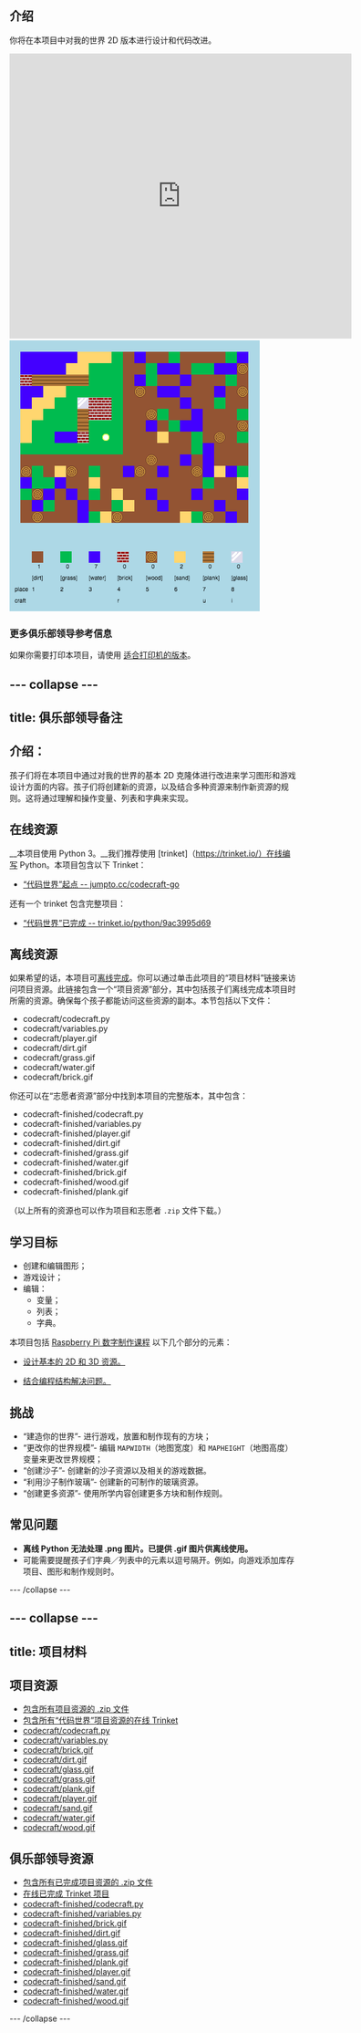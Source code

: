 ## 介绍

你将在本项目中对我的世界 2D 版本进行设计和代码改进。

<div class="trinket">
  <iframe src="https://trinket.io/embed/python/9ac3995d69?outputOnly=true&start=result" width="600" height="500" frameborder="0" marginwidth="0" marginheight="0" allowfullscreen>
  </iframe>
  <img src="images/craft-finished.png">
</div>

### 更多俱乐部领导参考信息

如果你需要打印本项目，请使用 [适合打印机的版本](https://projects.raspberrypi.org/en/projects/codecraft/print)。


--- collapse ---
---
title: 俱乐部领导备注
---


## 介绍：
孩子们将在本项目中通过对我的世界的基本 2D 克隆体进行改进来学习图形和游戏设计方面的内容。孩子们将创建新的资源，以及结合多种资源来制作新资源的规则。这将通过理解和操作变量、列表和字典来实现。

## 在线资源

__本项目使用 Python 3。__我们推荐使用 [trinket]（https://trinket.io/）在线编写 Python。本项目包含以下 Trinket：

+ [“代码世界”起点 -- jumpto.cc/codecraft-go](http://jumpto.cc/codecraft-go)

还有一个 trinket 包含完整项目：

+ [“代码世界”已完成 -- trinket.io/python/9ac3995d69](https://trinket.io/python/9ac3995d69)

## 离线资源
如果希望的话，本项目可[离线完成](https://www.codeclubprojects.org/en-GB/resources/python-working-offline/)。你可以通过单击此项目的“项目材料”链接来访问项目资源。此链接包含一个“项目资源”部分，其中包括孩子们离线完成本项目时所需的资源。确保每个孩子都能访问这些资源的副本。本节包括以下文件：

+ codecraft/codecraft.py
+ codecraft/variables.py
+ codecraft/player.gif
+ codecraft/dirt.gif
+ codecraft/grass.gif
+ codecraft/water.gif
+ codecraft/brick.gif

你还可以在“志愿者资源”部分中找到本项目的完整版本，其中包含：

+ codecraft-finished/codecraft.py
+ codecraft-finished/variables.py
+ codecraft-finished/player.gif
+ codecraft-finished/dirt.gif
+ codecraft-finished/grass.gif
+ codecraft-finished/water.gif
+ codecraft-finished/brick.gif
+ codecraft-finished/wood.gif
+ codecraft-finished/plank.gif

（以上所有的资源也可以作为项目和志愿者 `.zip` 文件下载。）

## 学习目标
+ 创建和编辑图形；
+ 游戏设计；
+ 编辑：
	+ 变量；
	+ 列表；
	+ 字典。

本项目包括 [Raspberry Pi 数字制作课程](http://rpf.io/curriculum) 以下几个部分的元素：

+ [设计基本的 2D 和 3D 资源。](https://www.raspberrypi.org/curriculum/design/creator)

+ [结合编程结构解决问题。](https://www.raspberrypi.org/curriculum/programming/builder)

## 挑战
+ “建造你的世界”- 进行游戏，放置和制作现有的方块；
+ “更改你的世界规模”- 编辑 `MAPWIDTH`（地图宽度）和 `MAPHEIGHT`（地图高度）变量来更改世界规模；
+ “创建沙子”- 创建新的沙子资源以及相关的游戏数据。
+ “利用沙子制作玻璃”- 创建新的可制作的玻璃资源。
+ “创建更多资源”- 使用所学内容创建更多方块和制作规则。

## 常见问题
+ __离线 Python 无法处理 .png 图片。已提供 .gif 图片供离线使用。__
+ 可能需要提醒孩子们字典／列表中的元素以逗号隔开。例如，向游戏添加库存项目、图形和制作规则时。




--- /collapse ---


--- collapse ---
---
title: 项目材料
---
## 项目资源
* [包含所有项目资源的 .zip 文件](resources/codecraft-project-resources.zip)
* [包含所有“代码世界”项目资源的在线 Trinket](http://jumpto.cc/codecraft-go)
* [codecraft/codecraft.py](resources/codecraft-codecraft.py)
* [codecraft/variables.py](resources/codecraft-variables.py)
* [codecraft/brick.gif](resources/codecraft-brick.gif)
* [codecraft/dirt.gif](resources/codecraft-dirt.gif)
* [codecraft/glass.gif](resources/codecraft-glass.gif)
* [codecraft/grass.gif](resources/codecraft-grass.gif)
* [codecraft/plank.gif](resources/codecraft-plank.gif)
* [codecraft/player.gif](resources/codecraft-player.gif)
* [codecraft/sand.gif](resources/codecraft-sand.gif)
* [codecraft/water.gif](resources/codecraft-water.gif)
* [codecraft/wood.gif](resources/codecraft-wood.gif)

## 俱乐部领导资源
* [包含所有已完成项目资源的 .zip 文件](resources/codecraft-volunteer-resources.zip)
* [在线已完成 Trinket 项目](https://trinket.io/python/9ac3995d69)
* [codecraft-finished/codecraft.py](resources/codecraft-finished-codecraft.py)
* [codecraft-finished/variables.py](resources/codecraft-finished-variables.py)
* [codecraft-finished/brick.gif](resources/codecraft-finished-brick.gif)
* [codecraft-finished/dirt.gif](resources/codecraft-finished-dirt.gif)
* [codecraft-finished/glass.gif](resources/codecraft-finished-glass.gif)
* [codecraft-finished/grass.gif](resources/codecraft-finished-grass.gif)
* [codecraft-finished/plank.gif](resources/codecraft-finished-plank.gif)
* [codecraft-finished/player.gif](resources/codecraft-finished-player.gif)
* [codecraft-finished/sand.gif](resources/codecraft-finished-sand.gif)
* [codecraft-finished/water.gif](resources/codecraft-finished-water.gif)
* [codecraft-finished/wood.gif](resources/codecraft-finished-wood.gif)

--- /collapse ---
